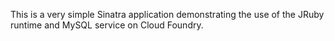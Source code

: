 This is a very simple Sinatra application demonstrating the use of the
JRuby runtime and MySQL service on Cloud Foundry.

